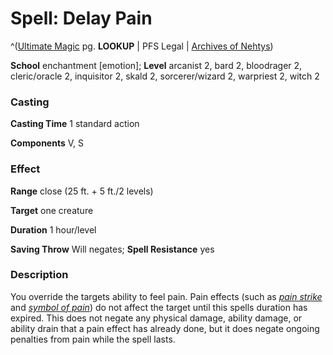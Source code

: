 # Spell: Delay Pain

^([Ultimate Magic][ss-delay-pain] pg. **LOOKUP** | PFS Legal | [Archives of Nehtys][sn-delay-pain])

**School** enchantment [emotion]; **Level** arcanist 2, bard 2, bloodrager 2, cleric/oracle 2, inquisitor 2, skald 2, sorcerer/wizard 2, warpriest 2, witch 2

### Casting

**Casting Time** 1 standard action  

**Components** V, S

### Effect

**Range** close (25 ft. + 5 ft./2 levels)  

**Target** one creature  

**Duration** 1 hour/level  

**Saving Throw** Will negates; **Spell Resistance** yes

### Description

You override the targets ability to feel pain. Pain effects (such as _[pain strike]_ and _[symbol of pain]_) do not affect the target until this spells duration has expired. This does not negate any physical damage, ability damage, or ability drain that a pain effect has already done, but it does negate ongoing penalties from pain while the spell lasts.

[ss-delay-pain]: http://paizo.com/pathfinderRPG/v57
[sn-delay-pain]: http://www.archivesofnethys.com/SpellDisplay.aspx?ItemName=Delay%20Pain
[symbol of pain]: http://www.archivesofnethys.com/SpellDisplay.aspx?ItemName=symbol%20of%20pain
[pain strike]: http://www.archivesofnethys.com/SpellDisplay.aspx?ItemName=pain%20strike